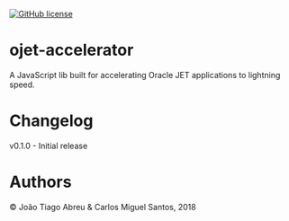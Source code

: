[![GitHub license](https://img.shields.io/github/license/jtiagodev/ojet-accelerator.svg)](https://github.com/jtiagodev/ojet-accelerator/blob/master/LICENSE)

# ojet-accelerator

A JavaScript lib built for accelerating Oracle JET applications to lightning speed.

# Changelog
v0.1.0 - Initial release

# Authors

© João Tiago Abreu & Carlos Miguel Santos, 2018
